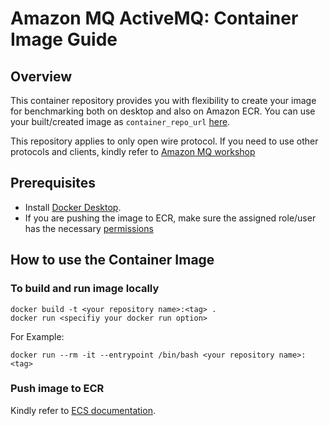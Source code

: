 # Amazon MQ ActiveMQ: Container Image Guide

## Overview

This container repository provides you with flexibility to create your image for benchmarking both on desktop and also on Amazon ECR. You can use your built/created image as `container_repo_url` [here](https://github.com/aws-samples/mq-benchmarking-sample). 

This repository applies to only open wire protocol. If you need to use other protocols and clients, kindly refer to [Amazon MQ workshop](https://github.com/aws-samples/amazon-mq-workshop) 

## Prerequisites

* Install [Docker Desktop](https://www.docker.com/products/docker-desktop/).
* If you are pushing the image to ECR, make sure the assigned role/user has the necessary [permissions](https://docs.aws.amazon.com/AmazonECR/latest/userguide/image-push.html) 

## How to use the Container Image

### To build and run image locally

```
docker build -t <your repository name>:<tag> .
docker run <specifiy your docker run option>

```
For Example:

```
docker run --rm -it --entrypoint /bin/bash <your repository name>:<tag>

```
### Push image to ECR

Kindly refer to [ECS documentation]( https://docs.aws.amazon.com/AmazonECS/latest/developerguide/create-container-image.html#create-container-image-push-ecr).